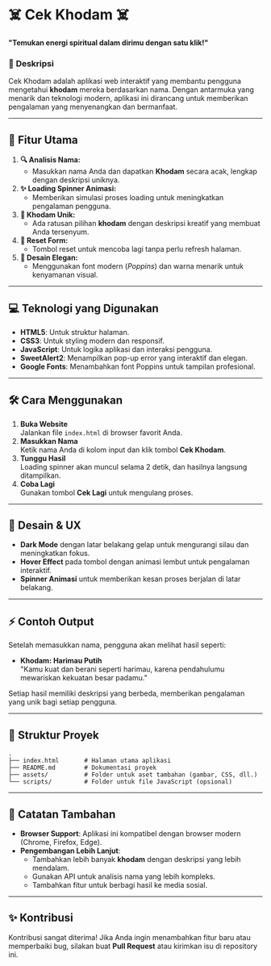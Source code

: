 # ☠️ **Cek Khodam** ☠️  
**"Temukan energi spiritual dalam dirimu dengan satu klik!"**  

### 🚀 **Deskripsi**
Cek Khodam adalah aplikasi web interaktif yang membantu pengguna mengetahui **khodam** mereka berdasarkan nama. Dengan antarmuka yang menarik dan teknologi modern, aplikasi ini dirancang untuk memberikan pengalaman yang menyenangkan dan bermanfaat.  

---

## 🌟 **Fitur Utama**
1. **🔍 Analisis Nama:**
   - Masukkan nama Anda dan dapatkan **Khodam** secara acak, lengkap dengan deskripsi uniknya.  
2. **✨ Loading Spinner Animasi:**
   - Memberikan simulasi proses loading untuk meningkatkan pengalaman pengguna.  
3. **🎲 Khodam Unik:**
   - Ada ratusan pilihan **khodam** dengan deskripsi kreatif yang membuat Anda tersenyum.  
4. **🔄 Reset Form:**
   - Tombol reset untuk mencoba lagi tanpa perlu refresh halaman.  
5. **🎨 Desain Elegan:**
   - Menggunakan font modern (*Poppins*) dan warna menarik untuk kenyamanan visual.

---

## 💻 **Teknologi yang Digunakan**
- **HTML5**: Untuk struktur halaman.  
- **CSS3**: Untuk styling modern dan responsif.  
- **JavaScript**: Untuk logika aplikasi dan interaksi pengguna.  
- **SweetAlert2**: Menampilkan pop-up error yang interaktif dan elegan.  
- **Google Fonts**: Menambahkan font Poppins untuk tampilan profesional.  

---

## 🛠️ **Cara Menggunakan**
1. **Buka Website**  
   Jalankan file `index.html` di browser favorit Anda.  
2. **Masukkan Nama**  
   Ketik nama Anda di kolom input dan klik tombol **Cek Khodam**.  
3. **Tunggu Hasil**  
   Loading spinner akan muncul selama 2 detik, dan hasilnya langsung ditampilkan.  
4. **Coba Lagi**  
   Gunakan tombol **Cek Lagi** untuk mengulang proses.

---

## 🎨 **Desain & UX**
- **Dark Mode** dengan latar belakang gelap untuk mengurangi silau dan meningkatkan fokus.  
- **Hover Effect** pada tombol dengan animasi lembut untuk pengalaman interaktif.  
- **Spinner Animasi** untuk memberikan kesan proses berjalan di latar belakang.  

---

## ⚡ **Contoh Output**
Setelah memasukkan nama, pengguna akan melihat hasil seperti:  
- **Khodam: Harimau Putih**  
  "Kamu kuat dan berani seperti harimau, karena pendahulumu mewariskan kekuatan besar padamu."

Setiap hasil memiliki deskripsi yang berbeda, memberikan pengalaman yang unik bagi setiap pengguna.

---

## 📂 **Struktur Proyek**
```
.
├── index.html       # Halaman utama aplikasi
├── README.md        # Dokumentasi proyek
├── assets/          # Folder untuk aset tambahan (gambar, CSS, dll.)
└── scripts/         # Folder untuk file JavaScript (opsional)
```

---

## 📑 **Catatan Tambahan**
- **Browser Support**: Aplikasi ini kompatibel dengan browser modern (Chrome, Firefox, Edge).  
- **Pengembangan Lebih Lanjut**:  
  - Tambahkan lebih banyak **khodam** dengan deskripsi yang lebih mendalam.  
  - Gunakan API untuk analisis nama yang lebih kompleks.  
  - Tambahkan fitur untuk berbagi hasil ke media sosial.  

---

## ✨ **Kontribusi**
Kontribusi sangat diterima! Jika Anda ingin menambahkan fitur baru atau memperbaiki bug, silakan buat **Pull Request** atau kirimkan isu di repository ini.
